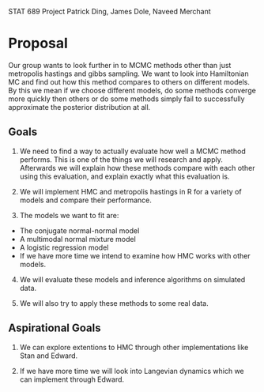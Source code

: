 STAT 689 Project
Patrick Ding, James Dole, Naveed Merchant


# Proposal

Our group wants to look further in to MCMC methods other than just metropolis hastings and gibbs sampling. We want to look into Hamiltonian MC and find out how this method compares to others on different models. By this we mean if we choose different models, do some methods converge more quickly then others or do some methods simply fail to successfully approximate the posterior distribution at all.

## Goals

1. We need to find a way to actually evaluate how well a MCMC method performs. This is one of the things we will research and apply. Afterwards we will explain how these methods compare with each other using this evaluation, and explain exactly what this evaluation is.

2. We will implement HMC and metropolis hastings in R for a variety of models and compare their performance. 

3. The models we want to fit are: 
  * The conjugate normal-normal model
  * A multimodal normal mixture model
  * A logistic regression model
  * If we have more time we intend to examine how HMC works with other models.
  
4. We will evaluate these models and inference algorithms on simulated data. 

5. We will also try to apply these methods to some real data.

## Aspirational Goals

1. We can explore extentions to HMC through other implementations like Stan and Edward. 

2. If we have more time we will look into Langevian dynamics which we can implement through Edward.

